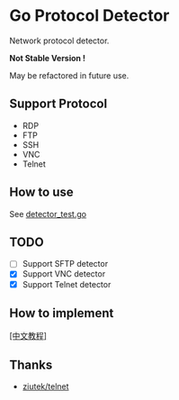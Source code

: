 # Go Protocol Detector

Network protocol detector. 

**Not Stable Version !** 

May be refactored in future use.

## Support Protocol

* RDP
* FTP
* SSH
* VNC
* Telnet

## How to use

See [detector_test.go](https://github.com/allanpk716/go-protocol-detector/blob/master/detector_test.go)

## TODO

- [ ] Support SFTP detector
- [x] Support VNC detector
- [x] Support Telnet detector

## How to implement

[[中文教程]](https://github.com/allanpk716/go-protocol-detector/blob/master/ReadMeThings/readme_cn.md)

## Thanks

* [ziutek/telnet](ziutek/telnet)